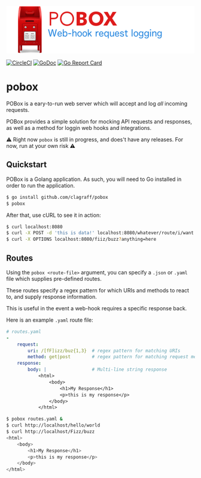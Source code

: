 ![](.github/postbox.png)

[![CircleCI](https://circleci.com/gh/clagraff/pobox.svg?style=svg)](https://circleci.com/gh/clagraff/pobox)
[![GoDoc](https://godoc.org/github.com/clagraff/pobox?status.svg)](https://godoc.org/github.com/clagraff/pobox)
[![Go Report Card](http://goreportcard.com/badge/clagraff/pobox)](http://goreportcard.com/report/clagraff/pobox)

# pobox
POBox is a eary-to-run web server which will accept and log _all_ incoming
requests.

POBox provides a simple solution for mocking API requests and responses, as well
as a method for loggin web hooks and integrations.

:warning: Right now `pobox` is still in progress, and does't have any releases. For now, run at your own risk :warning:

## Quickstart
POBox is a Golang application. As such, you will need to Go installed in order
to run the application. 

```bash
$ go install github.com/clagraff/pobox
$ pobox
```

After that, use cURL to see it in action:
```bash
$ curl localhost:8080
$ curl -X POST -d 'this is data!' localhost:8080/whatever/route/i/want
$ curl -X OPTIONS localhost:8080/fiiz/buzz?anything=here
```

## Routes
Using the `pobox <route-file>` argument, you can specify a `.json` or `.yaml`
file which supplies pre-defined routes.

These routes specify a regex pattern for which URIs and methods to react to,
and supply response information.

This is useful in the event a web-hook requires a specific response back.

Here is an example `.yaml` route file:
```yaml
# routes.yaml
-
    request:
        uri: /[fF]izz/buz{1,3}  # regex pattern for matching URIs
        method: get|post        # regex pattern for matching request methods
    response:
        body: |                 # Multi-line string response
            <html>
                <body>
                    <h1>My Response</h1>
                    <p>this is my response</p>
                </body>
            </html>
```

```bash
$ pobox routes.yaml &
$ curl http://localhost/hello/world
$ curl http://localhost/Fizz/buzz
<html>
    <body>
        <h1>My Response</h1>
        <p>this is my response</p>
    </body>
</html>
```
